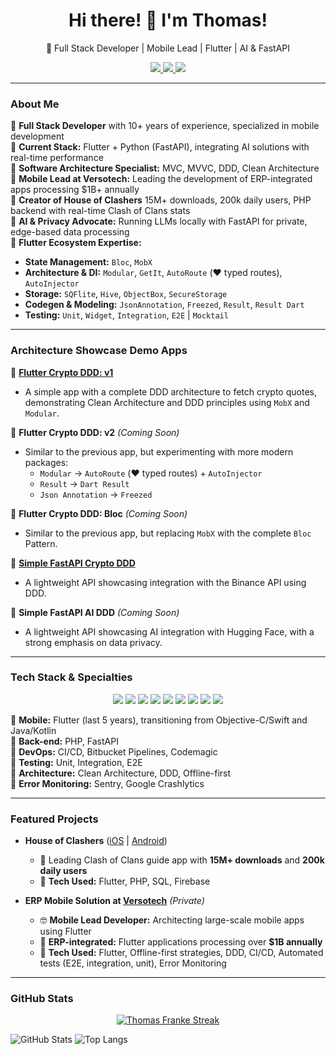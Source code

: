 
<h1 align="center">Hi there! 👋 I'm Thomas!</h1>

<p align="center">
  🚀 Full Stack Developer | Mobile Lead | Flutter | AI & FastAPI
</p>

<p align="center">
  <a href="https://www.linkedin.com/in/thomas-franke-32596639/">
    <img src="https://img.shields.io/badge/LinkedIn-0A66C2?style=for-the-badge&logo=linkedin&logoColor=white"/>
  </a>
  <a href="https://wakatime.com/@81ee337c-1e3d-460c-9004-b1ee1d921524">
    <img src="https://wakatime.com/badge/user/81ee337c-1e3d-460c-9004-b1ee1d921524.svg?style=for-the-badge"/>
  </a>
  <a href="https://frankeapps.com">
    <img src="https://img.shields.io/badge/Website-000000?style=for-the-badge&logo=internet-explorer&logoColor=white"/>
  </a>
</p>

---

### About Me

🔹 **Full Stack Developer** with 10+ years of experience, specialized in mobile development  
🔹 **Current Stack:** Flutter + Python (FastAPI), integrating AI solutions with real-time performance  
🔹 **Software Architecture Specialist:** MVC, MVVC, DDD, Clean Architecture  
🔹 **Mobile Lead at Versotech:** Leading the development of ERP-integrated apps processing $1B+ annually  
🔹 **Creator of House of Clashers** 15M+ downloads, 200k daily users, PHP backend with real-time Clash of Clans stats  
🔹 **AI & Privacy Advocate:** Running LLMs locally with FastAPI for private, edge-based data processing  
🔹 **Flutter Ecosystem Expertise:**  
  - **State Management:** `Bloc`, `MobX`  
  - **Architecture & DI:** `Modular`, `GetIt`, `AutoRoute` (❤️ typed routes), `AutoInjector`  
  - **Storage:** `SQFlite`, `Hive`, `ObjectBox`, `SecureStorage`  
  - **Codegen & Modeling:** `JsonAnnotation`, `Freezed`, `Result`, `Result Dart` 
  - **Testing:** `Unit`, `Widget`, `Integration`, `E2E` | `Mocktail`  

---

### Architecture Showcase Demo Apps

🔹 [**Flutter Crypto DDD: v1**](https://github.com/thomasfranke/flutter_ddd)  
  - A simple app with a complete DDD architecture to fetch crypto quotes, demonstrating Clean Architecture and DDD principles using `MobX` and `Modular`.  

🔹 **Flutter Crypto DDD: v2** *(Coming Soon)*  
  - Similar to the previous app, but experimenting with more modern packages:
    - `Modular` → `AutoRoute` (❤️ typed routes) + `AutoInjector`
    - `Result` → `Dart Result`
    - `Json Annotation` → `Freezed`  

🔹 **Flutter Crypto DDD: Bloc** *(Coming Soon)*  
  - Similar to the previous app, but replacing `MobX` with the complete `Bloc` Pattern.  

🔹 [**Simple FastAPI Crypto DDD**](https://github.com/thomasfranke/fastapi_ddd)  
  - A lightweight API showcasing integration with the Binance API using DDD.  

🔹 **Simple FastAPI AI DDD** *(Coming Soon)*  
  - A lightweight API showcasing AI integration with Hugging Face, with a strong emphasis on data privacy.  


---

### Tech Stack & Specialties

<p align="center">
  <img src="https://img.shields.io/badge/Flutter-02569B?style=for-the-badge&logo=flutter&logoColor=white"/>
  <img src="https://img.shields.io/badge/FastAPI-009688?style=for-the-badge&logo=fastapi&logoColor=white"/>
  <img src="https://img.shields.io/badge/PHP-777BB4?style=for-the-badge&logo=php&logoColor=white"/>
  <img src="https://img.shields.io/badge/CI/CD-0A192F?style=for-the-badge&logo=githubactions&logoColor=white"/>
  <img src="https://img.shields.io/badge/MySQL-4479A1?style=for-the-badge&logo=mysql&logoColor=white"/>
  <img src="https://img.shields.io/badge/Git-F05032?style=for-the-badge&logo=git&logoColor=white"/>
  <img src="https://img.shields.io/badge/React-61DAFB?style=for-the-badge&logo=react&logoColor=black"/>
  <img src="https://img.shields.io/badge/Next.js-000000?style=for-the-badge&logo=next.js&logoColor=white"/>
  <img src="https://img.shields.io/badge/Spring-6DB33F?style=for-the-badge&logo=spring&logoColor=white"/>
</p>


🔹 **Mobile:** Flutter (last 5 years), transitioning from Objective-C/Swift and Java/Kotlin  
🔹 **Back-end:** PHP, FastAPI  
🔹 **DevOps:** CI/CD, Bitbucket Pipelines, Codemagic   
🔹 **Testing:** Unit, Integration, E2E   
🔹 **Architecture:** Clean Architecture, DDD, Offline-first   
🔹 **Error Monitoring:** Sentry, Google Crashlytics  

---

### Featured Projects

- **House of Clashers** ([iOS](https://apps.apple.com/us/app/house-of-clashers-clash-guide/id653987498) | [Android](https://play.google.com/store/apps/details?id=com.frankeaplicativos.houseofclashers&hl=pt_BR))
  - 📌 Leading Clash of Clans guide app with **15M+ downloads** and **200k daily users**
  - 🔧 **Tech Used:** Flutter, PHP, SQL, Firebase

- **ERP Mobile Solution at [Versotech](https://versotech.com.br)** *(Private)*
  - 🤓 **Mobile Lead Developer:** Architecting large-scale mobile apps using Flutter
  - 📌 **ERP-integrated:** Flutter applications processing over **$1B annually**
  - 🔧 **Tech Used:** Flutter, Offline-first strategies, DDD, CI/CD, Automated tests (E2E, integration, unit), Error Monitoring

---

### GitHub Stats

<p align="center">
    <a href="https://github.com/thomasfranke">
        <img title="Get streak stats for your profile at git.io/streak-stats" alt="Thomas Franke Streak" src="https://github-readme-streak-stats.herokuapp.com?user=thomasfranke&theme=react&hide_border=true&stroke=0000&background=060A0CD0"/>
    </a>
</p>

![GitHub Stats](https://github-readme-stats.vercel.app/api?username=thomasfranke&show_icons=true&theme=react&hide_border=true&bg_color=0D1117)
![Top Langs](https://github-readme-stats.vercel.app/api/top-langs/?username=thomasfranke&langs_count=8&count_private=true&layout=compact&theme=react&hide_border=true&bg_color=0D1117)

